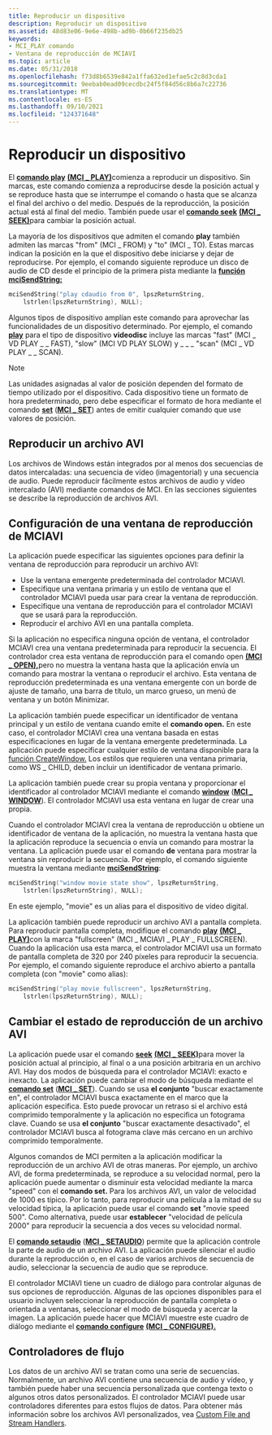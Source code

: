 ```yaml
---
title: Reproducir un dispositivo
description: Reproducir un dispositivo
ms.assetid: 48d83e06-9e6e-498b-ad9b-0b66f235db25
keywords:
- MCI_PLAY comando
- Ventana de reproducción de MCIAVI
ms.topic: article
ms.date: 05/31/2018
ms.openlocfilehash: f73d8b6539e842a1ffa632ed1efae5c2c8d3cda1
ms.sourcegitcommit: 9eebab0ead09cecdbc24f5f84d56c8b6a7c22736
ms.translationtype: MT
ms.contentlocale: es-ES
ms.lasthandoff: 09/10/2021
ms.locfileid: "124371648"
---
```

# <a name="playing-a-device"></a>Reproducir un dispositivo

El [**comando play**](play.md) [**(MCI \_ PLAY)**](mci-play.md)comienza a reproducir un dispositivo. Sin marcas, este comando comienza a reproducirse desde la posición actual y se reproduce hasta que se interrumpe el comando o hasta que se alcanza el final del archivo o del medio. Después de la reproducción, la posición actual está al final del medio. También puede usar el [**comando seek**](seek.md) [**(MCI \_ SEEK)**](mci-seek.md)para cambiar la posición actual.

La mayoría de los dispositivos que admiten el comando **play** también admiten las marcas "from" (MCI \_ FROM) y "to" (MCI \_ TO). Estas marcas indican la posición en la que el dispositivo debe iniciarse y dejar de reproducirse. Por ejemplo, el comando siguiente reproduce un disco de audio de CD desde el principio de la primera pista mediante la [**función mciSendString:**](/previous-versions//dd757161(v=vs.85))


```C++
mciSendString("play cdaudio from 0", lpszReturnString, 
    lstrlen(lpszReturnString), NULL);
```



Algunos tipos de dispositivo amplían este comando para aprovechar las funcionalidades de un dispositivo determinado. Por ejemplo, el comando [**play**](play.md) para el tipo de dispositivo **videodisc** incluye las marcas "fast" (MCI \_ VD PLAY \_ \_ FAST), "slow" (MCI VD PLAY SLOW) y \_ \_ \_ "scan" (MCI \_ VD PLAY \_ \_ SCAN).

> [!Note]  
> Las unidades asignadas al valor de posición dependen del formato de tiempo utilizado por el dispositivo. Cada dispositivo tiene un formato de hora predeterminado, pero debe especificar el formato de hora mediante el comando [**set**](set.md) ([**MCI \_ SET**](mci-set.md)) antes de emitir cualquier comando que use valores de posición.

 

## <a name="playing-an-avi-file"></a>Reproducir un archivo AVI

Los archivos de Windows están integrados por al menos dos secuencias de datos intercaladas: una secuencia de vídeo (imagentorial) y una secuencia de audio. Puede reproducir fácilmente estos archivos de audio y vídeo intercalado (AVI) mediante comandos de MCI. En las secciones siguientes se describe la reproducción de archivos AVI.

## <a name="setting-up-an-mciavi-playback-window"></a>Configuración de una ventana de reproducción de MCIAVI

La aplicación puede especificar las siguientes opciones para definir la ventana de reproducción para reproducir un archivo AVI:

-   Use la ventana emergente predeterminada del controlador MCIAVI.
-   Especifique una ventana primaria y un estilo de ventana que el controlador MCIAVI pueda usar para crear la ventana de reproducción.
-   Especifique una ventana de reproducción para el controlador MCIAVI que se usará para la reproducción.
-   Reproducir el archivo AVI en una pantalla completa.

Si la aplicación no especifica ninguna opción de ventana, el controlador MCIAVI crea una ventana predeterminada para reproducir la secuencia. El controlador crea esta [](open.md) ventana de reproducción para el comando open [**(MCI \_ OPEN),**](mci-open.md)pero no muestra la ventana hasta que la aplicación envía un comando para mostrar la ventana o reproducir el archivo. Esta ventana de reproducción predeterminada es una ventana emergente con un borde  de ajuste de tamaño, una barra de título, un marco grueso, un menú de ventana y un botón Minimizar.

La aplicación también puede especificar un identificador de ventana principal y un estilo de ventana cuando emite el **comando open.** En este caso, el controlador MCIAVI crea una ventana basada en estas especificaciones en lugar de la ventana emergente predeterminada. La aplicación puede especificar cualquier estilo de ventana disponible para la [función CreateWindow.](/windows/win32/api/winuser/nf-winuser-createwindowa) Los estilos que requieren una ventana primaria, como WS \_ CHILD, deben incluir un identificador de ventana primario.

La aplicación también puede crear su propia ventana y proporcionar el identificador al controlador MCIAVI mediante el comando [**window**](window.md) ([**MCI \_ WINDOW**](mci-window.md)). El controlador MCIAVI usa esta ventana en lugar de crear una propia.

Cuando el controlador MCIAVI crea la ventana de reproducción u obtiene un identificador de ventana de la aplicación, no muestra la ventana hasta que la aplicación reproduce la secuencia o envía un comando para mostrar la ventana. La aplicación puede usar el comando **de** ventana para mostrar la ventana sin reproducir la secuencia. Por ejemplo, el comando siguiente muestra la ventana mediante [**mciSendString**](/previous-versions//dd757161(v=vs.85)):


```C++
mciSendString("window movie state show", lpszReturnString,
    lstrlen(lpszReturnString), NULL);
```



En este ejemplo, "movie" es un alias para el dispositivo de vídeo digital.

La aplicación también puede reproducir un archivo AVI a pantalla completa. Para reproducir pantalla completa, modifique el comando [**play**](play.md) [**(MCI \_ PLAY)**](mci-play.md)con la marca "fullscreen" (MCI \_ MCIAVI \_ PLAY \_ FULLSCREEN). Cuando la aplicación usa esta marca, el controlador MCIAVI usa un formato de pantalla completa de 320 por 240 píxeles para reproducir la secuencia. Por ejemplo, el comando siguiente reproduce el archivo abierto a pantalla completa (con "movie" como alias):


```C++
mciSendString("play movie fullscreen", lpszReturnString,
    lstrlen(lpszReturnString), NULL);
```



## <a name="changing-the-playback-state-for-an-avi-file"></a>Cambiar el estado de reproducción de un archivo AVI

La aplicación puede usar el comando [**seek**](seek.md) [**(MCI \_ SEEK)**](mci-seek.md)para mover la posición actual al principio, al final o a una posición arbitraria en un archivo AVI. Hay dos modos de búsqueda para el controlador MCIAVI: exacto e inexacto. La aplicación puede cambiar el modo de búsqueda mediante el [**comando set**](set.md) ([**MCI \_ SET**](mci-set.md)). Cuando se usa **el conjunto** "buscar exactamente en", el controlador MCIAVI busca exactamente en el marco que la aplicación especifica. Esto puede provocar un retraso si el archivo está comprimido temporalmente y la aplicación no especifica un fotograma clave. Cuando se usa **el conjunto** "buscar exactamente desactivado", el controlador MCIAVI busca al fotograma clave más cercano en un archivo comprimido temporalmente.

Algunos comandos de MCI permiten a la aplicación modificar la reproducción de un archivo AVI de otras maneras. Por ejemplo, un archivo AVI, de forma predeterminada, se reproduce a su velocidad normal, pero la aplicación puede aumentar o disminuir esta velocidad mediante la marca "speed" con el **comando set.** Para los archivos AVI, un valor de velocidad de 1000 es típico. Por lo tanto, para reproducir una película a la mitad de su velocidad típica, la aplicación puede usar el comando **set** "movie speed 500". Como alternativa, puede usar **establecer** "velocidad de película 2000" para reproducir la secuencia a dos veces su velocidad normal.

El [**comando setaudio**](setaudio.md) ([**MCI \_ SETAUDIO**](mci-setaudio.md)) permite que la aplicación controle la parte de audio de un archivo AVI. La aplicación puede silenciar el audio durante la reproducción o, en el caso de varios archivos de secuencia de audio, seleccionar la secuencia de audio que se reproduce.

El controlador MCIAVI tiene un cuadro de diálogo para controlar algunas de sus opciones de reproducción. Algunas de las opciones disponibles para el usuario incluyen seleccionar la reproducción de pantalla completa o orientada a ventanas, seleccionar el modo de búsqueda y acercar la imagen. La aplicación puede hacer que MCIAVI muestre este cuadro de diálogo mediante el [**comando configure**](configure.md) [**(MCI \_ CONFIGURE).**](mci-configure.md)

## <a name="stream-handlers"></a>Controladores de flujo

Los datos de un archivo AVI se tratan como una serie de secuencias. Normalmente, un archivo AVI contiene una secuencia de audio y vídeo, y también puede haber una secuencia personalizada que contenga texto o algunos otros datos personalizados. El controlador MCIAVI puede usar controladores diferentes para estos flujos de datos. Para obtener más información sobre los archivos AVI personalizados, vea [Custom File and Stream Handlers](custom-file-and-stream-handlers.md).

 

 
